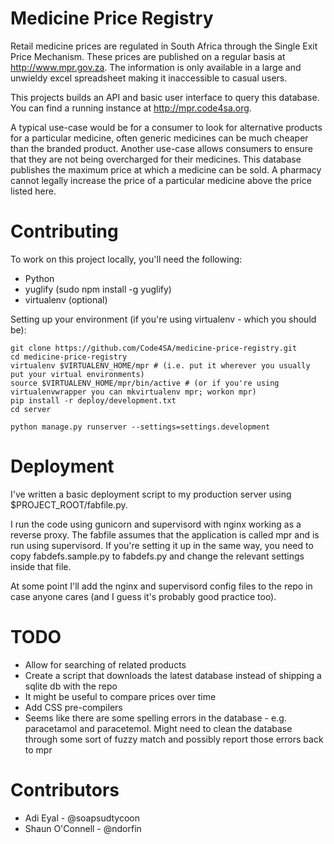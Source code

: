 Medicine Price Registry
=======================

Retail medicine prices are regulated in South Africa through the Single Exit Price Mechanism. These prices are published on a regular basis at http://www.mpr.gov.za. The information is only available in a large and unwieldy excel spreadsheet making it inaccessible to casual users. 

This projects builds an API and basic user interface to query this database. You can find a running instance at http://mpr.code4sa.org.

A typical use-case would be for a consumer to look for alternative products for a particular medicine, often generic medicines can be much cheaper than the branded product.
Another use-case allows consumers to ensure that they are not being overcharged for their medicines. This database publishes the maximum price at which a medicine can be sold. A pharmacy cannot legally increase the price of a particular medicine above the price listed here.

Contributing
============

To work on this project locally, you'll need the following:
- Python
- yuglify (sudo npm install -g yuglify)
- virtualenv (optional)

Setting up your environment (if you're using virtualenv - which you should be):

    git clone https://github.com/Code4SA/medicine-price-registry.git
    cd medicine-price-registry
    virtualenv $VIRTUALENV_HOME/mpr # (i.e. put it wherever you usually put your virtual environments)
    source $VIRTUALENV_HOME/mpr/bin/active # (or if you're using virtualenvwrapper you can mkvirtualenv mpr; workon mpr)
    pip install -r deploy/development.txt
    cd server

    python manage.py runserver --settings=settings.development

Deployment
==========

I've written a basic deployment script to my production server using $PROJECT_ROOT/fabfile.py.

I run the code using gunicorn and supervisord with nginx working as a reverse proxy. The fabfile assumes that the application is called mpr and is run using supervisord. If you're setting it up in the same way, you need to copy fabdefs.sample.py to fabdefs.py and change the relevant settings inside that file. 

At some point I'll add the nginx and supervisord config files to the repo in case anyone cares (and I guess it's probably good practice too).

TODO
====

* Allow for searching of related products
* Create a script that downloads the latest database instead of shipping a sqlite db with the repo
* It might be useful to compare prices over time
* Add CSS pre-compilers
* Seems like there are some spelling errors in the database - e.g. paracetamol and paracetemol. Might need to clean the database through some sort of fuzzy match and possibly report those errors back to mpr

Contributors
============
- Adi Eyal - @soapsudtycoon
- Shaun O'Connell - @ndorfin
